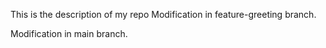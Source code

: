 This is the description of my repo
Modification in feature-greeting branch.


 Modification in main branch.
